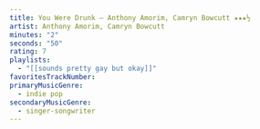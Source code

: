 ```yaml
---
title: You Were Drunk — Anthony Amorim, Camryn Bowcutt ★★★½
artist: Anthony Amorim, Camryn Bowcutt
minutes: "2"
seconds: "50"
rating: 7
playlists:
  - "[[sounds pretty gay but okay]]"
favoritesTrackNumber:
primaryMusicGenre:
  - indie pop
secondaryMusicGenre:
  - singer-songwriter
---
```

